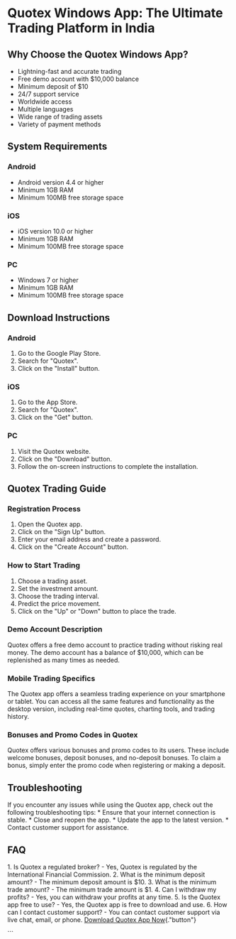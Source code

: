 # Quotex Windows App: The Ultimate Trading Platform in India

## Why Choose the Quotex Windows App?

-   Lightning-fast and accurate trading
-   Free demo account with \$10,000 balance
-   Minimum deposit of \$10
-   24/7 support service
-   Worldwide access
-   Multiple languages
-   Wide range of trading assets
-   Variety of payment methods

## System Requirements

### Android

-   Android version 4.4 or higher
-   Minimum 1GB RAM
-   Minimum 100MB free storage space

### iOS

-   iOS version 10.0 or higher
-   Minimum 1GB RAM
-   Minimum 100MB free storage space

### PC

-   Windows 7 or higher
-   Minimum 1GB RAM
-   Minimum 100MB free storage space

## Download Instructions

### Android

1.  Go to the Google Play Store.
2.  Search for "Quotex".
3.  Click on the "Install" button.

### iOS

1.  Go to the App Store.
2.  Search for "Quotex".
3.  Click on the "Get" button.

### PC

1.  Visit the Quotex website.
2.  Click on the "Download" button.
3.  Follow the on-screen instructions to complete the installation.

## Quotex Trading Guide

### Registration Process

1.  Open the Quotex app.
2.  Click on the "Sign Up" button.
3.  Enter your email address and create a password.
4.  Click on the "Create Account" button.

### How to Start Trading

1.  Choose a trading asset.
2.  Set the investment amount.
3.  Choose the trading interval.
4.  Predict the price movement.
5.  Click on the "Up" or "Down" button to place the trade.

### Demo Account Description

Quotex offers a free demo account to practice trading without risking
real money. The demo account has a balance of \$10,000, which can be
replenished as many times as needed.

### Mobile Trading Specifics

The Quotex app offers a seamless trading experience on your smartphone
or tablet. You can access all the same features and functionality as the
desktop version, including real-time quotes, charting tools, and trading
history.

### Bonuses and Promo Codes in Quotex

Quotex offers various bonuses and promo codes to its users. These
include welcome bonuses, deposit bonuses, and no-deposit bonuses. To
claim a bonus, simply enter the promo code when registering or making a
deposit.

## Troubleshooting

If you encounter any issues while using the Quotex app, check out the
following troubleshooting tips: \* Ensure that your internet connection
is stable. \* Close and reopen the app. \* Update the app to the latest
version. \* Contact customer support for assistance.

## FAQ

1\. Is Quotex a regulated broker? - Yes, Quotex is regulated by the
International Financial Commission. 2. What is the minimum deposit
amount? - The minimum deposit amount is \$10. 3. What is the minimum
trade amount? - The minimum trade amount is \$1. 4. Can I withdraw my
profits? - Yes, you can withdraw your profits at any time. 5. Is the
Quotex app free to use? - Yes, the Quotex app is free to download and
use. 6. How can I contact customer support? - You can contact customer
support via live chat, email, or phone. [Download Quotex App
Now](\%22https://traff.sbs/quotexonelink\%22){."button"}

\`\`\`

